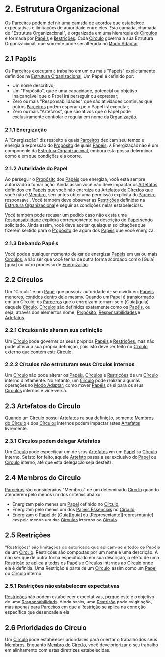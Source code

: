 # 2. <span id="estrutura-organizacional">Estrutura Organizacional</span>

Os [Parceiros][parceiros] podem definir uma camada de acordos que estabelece expectativas e limitações de autoridade entre eles. Esta camada, chamada de "Estrutura Organizacional", é organizada em uma hierarquia de [Círculos][circulos] e formada por [Papéis][papeis] e [Restrições][restricoes]. Cada [Círculo][circulos] governa a sua Estrutura Organizacional, que somente pode ser alterada no [Modo Adaptar][modo-adaptar].

## 2.1 <span id="papeis">Papéis</span>

Os [Parceiros][parceiros] executam o trabalho em um ou mais "Papéis" explicitamente definidos na [Estrutura Organizacional][estrutura-organizacional]. Um Papel é definido por:

* Um nome descritivo;
* Um "Propósito", que é uma capacidade, potencial ou objetivo inalcançável que o Papel irá perseguir ou expressar;
* Zero ou mais "Responsabilidades", que são atividades contínuas que outros [Parceiros][parceiros] podem esperar que o Papel irá executar;
* Zero ou mais "Artefatos", que são ativos que o Papel pode exclusivamente controlar e regular em nome da [Organização][organizacao].

### 2.1.1 <span id="energizacao">Energização</span>

A "Energização" diz respeito a quais [Parceiros][parceiros] dedicam seu tempo e energia à expressão do [Propósito][papeis] de quais [Papéis][papeis]. A Energização não é um componente da [Estrutura Organizacional][estrutura-organizacional], embora esta possa determinar como e em que condições ela ocorre.

### 2.1.2 <span id="autoridade-do-papel">Autoridade do Papel</span>

Ao perseguir o [Propósito][papeis] dos [Papéis][papeis] que energiza, você está sempre autorizado a tomar ação. Ainda assim você não deve impactar os [Artefatos][papeis] definidos em [Papéis][papeis] que você não energiza ou [Artefatos de Círculos][artefatos-do-circulo] que você não é [Membro][membros-do-circulo], sem antes obter uma permissão explícita do [Parceiro][parceiros] responsável. Você também deve observar as [Restrições][restricoes] definidas na [Estrutura Organizacional][estrutura-organizacional] e seguir as condições nelas estabelecidas.

Você também pode recusar um pedido caso não exista uma [Responsabilidade][papeis] explícita correspondente na descrição do [Papel][papeis] sendo solicitado. Ainda assim, você deve aceitar quaisquer solicitações que fizerem sentido para o [Propósito][papeis] de algum dos [Papéis][papeis] que você energiza.

### 2.1.3 <span id="deixando-papeis">Deixando Papéis</span>

Você pode a qualquer momento deixar de energizar [Papéis][papeis] em um ou mais [Círculos][circulos], a não ser que você tenha de outra forma acordado com o [Guia][guia] ou outro processo de [Energização][energizacao].

## 2.2 <span id="circulos">Círculos</span>

Um "Círculo" é um [Papel][papeis] que possui a autoridade de se dividir em [Papéis][papeis] menores, contidos dentro dele mesmo. Quando um [Papel][papeis] é transformado em um Círculo, os [Parceiros][parceiros] que o energizam tornam-se o [Guia][guia] daquele [Círculo][circulos]. [Círculos][circulos] são definidos exatamente como os [Papéis][papeis], ou seja, através dos elementos nome, [Propósito][papeis], [Responsabilidades][papeis] e [Artefatos][papeis].

### 2.2.1 <span id="circulos-nao-alteram-sua-definicao">Círculos não alteram sua definição</span>

Um [Círculo][circulos] pode governar os seus próprios [Papéis][papeis] e [Restrições][restricoes], mas não pode alterar a sua própria definição, pois isto deve ser feito no [Círculo][circulos] externo que contém este [Círculo][circulos].

### 2.2.2 <span id="circulos-nao-estruturam-seus-circulos-internos">Círculos não estruturam seus Círculos internos</span>

Um [Círculo][circulos] não pode alterar os [Papéis][papeis], [Círculos][circulos] e [Restrições][restricoes] de um [Círculo][circulos] interno diretamente. No entanto, um [Círculo][circulos] pode realizar algumas operações no [Modo Adaptar][modo-adaptar], como mover [Papéis][papeis] de si para os seus [Círculos][circulos] internos e vice-versa.

## 2.3 <span id="artefatos-do-circulo">Artefatos do Círculo</span>

Quando um [Círculo][circulos] possui [Artefatos][papeis] na sua definição, somente [Membros do Círculo][membros-do-circulo] e dos [Círculos][circulos] internos podem impactar estes [Artefatos][papeis] livremente.

### 2.3.1 <span id="circulos-podem-delegar-artefatos">Círculos podem delegar Artefatos</span>

Um [Círculo][circulos] pode especificar um de seus [Artefatos][papeis] em um [Papel][papeis] ou [Círculo][circulos] interno. Se isto for feito, aquele [Artefato][papeis] passa a ser exclusivo do [Papel][papeis] ou [Círculo][circulos] interno, até que esta delegação seja desfeita.

## 2.4 <span id="membros-do-circulo">Membros do Círculo</span>

[Parceiros][parceiros] são considerados "Membros" de um determinado [Círculo][circulos] quando atenderem pelo menos um dos critérios abaixo:

* Energizam pelo menos um [Papel][papeis] definido no [Círculo][circulos];
* Energizam pelo menos um dos [Papéis Essenciais][papeis-essenciais] no [Círculo][circulos];
* Energizam o [Papel][papeis] de [Guia][guia] ou [Representante][representante] em pelo menos um dos [Círculos][circulos] internos ao [Círculo][circulos].

## 2.5 <span id="restricoes">Restrições</span>

"Restrições" são limitações de autoridade que aplicam-se a todos os [Papéis][papeis] de um [Círculo][circulos]. Restrições são compostas por um nome e uma descrição. A não ser que de outra forma especificado em sua descrição, o efeito de uma Restrição se aplica a todos os [Papéis][papeis] e [Círculos][circulos] internos ao [Círculo][circulos] onde ela é definida. Uma Restrição é parte de um [Círculo][circulos], assim como um [Papel][papeis] ou [Círculo][circulos] interno.

### 2.5.1 <span id="restricoes-nao-estabelecem-expectativas">Restrições não estabelecem expectativas</span>

[Restrições][restricoes] não podem estabelecer expectativas, porque este é o objetivo de uma [Responsabilidade][papeis]. Ainda assim, uma [Restrição][restricoes] pode exigir ação, mas apenas para [Parceiros][parceiros] em que a [Restrição][restricoes] se aplica na condição específica que desencadeia ela.

## 2.6 <span id="prioridades-do-circulo">Prioridades do Círculo</span>

Um [Círculo][circulos] pode estabelecer prioridades para orientar o trabalho dos seus [Membros][membros-do-circulo]. Enquanto [Membro do Círculo][membros-do-circulo], você deve priorizar o seu trabalho em alinhamento com estas diretrizes estabelecidas.

<!-- Links -->
[organizacao]: organizacao.md
[parceiros]: organizacao.md#parceiros
[tensoes]: organizacao.md#tensoes
[proposito-evolutivo]: organizacao.md#proposito-evolutivo
[organizacao]: organizacao.md
[estrutura-organizacional]: estrutura-organizacional.md
[circulos]: estrutura-organizacional.md#circulos
[energizacao]: estrutura-organizacional.md#energizacao
[artefatos-do-circulo]: estrutura-organizacional.md#artefatos-do-circulo
[membros-do-circulo]: estrutura-organizacional.md#membros-do-circulo
[papeis]: estrutura-organizacional.md#papeis
[restricoes]: estrutura-organizacional.md#restricoes
[modo-adaptar]: reunioes-de-circulo.md#modo-adaptar
[papeis-essenciais]: papeis-essenciais.md
[elo-externo]: papeis-essenciais.md#elo-externo
[elo-interno]: papeis-essenciais.md#elo-interno
